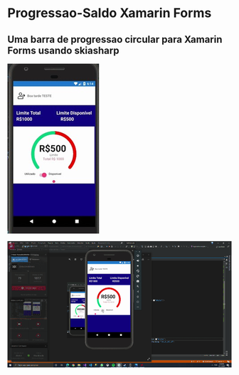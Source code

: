 # Progressao-Saldo Xamarin Forms
## Uma barra de progressao circular para Xamarin Forms usando skiasharp

![Foto exemplo](https://github.com/cryptoferms/Progressao-Saldo/blob/master/circularprogress.jpg)

![Saldo Circular](https://github.com/cryptoferms/Progressao-Saldo/blob/master/saldocircular.gif)

